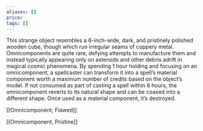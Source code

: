 ```yaml
---
aliases: []
price:  
tags: []
---
```


This strange object resembles a 6-inch-wide, dark, and pristinely polished wooden cube, though which run irregular seams of coppery metal. Omnicomponents are quite rare, defying attempts to manufacture them and instead typically appearing only on asteroids and other debris adrift in magical cosmic phenomena. By spending 1 hour holding and focusing on an omnicomponent, a spellcaster can transform it into a spell’s material component worth a maximum number of credits based on the object’s model. If not consumed as part of casting a spell within 8 hours, the omnicomponent reverts to its natural shape and can be coaxed into a different shape. Once used as a material component, it’s destroyed.

[[Omnicomponent, Flawed]]

[[Omnicomponent, Pristine]]
